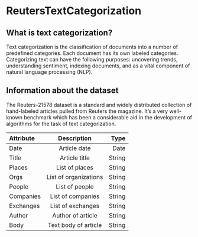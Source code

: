 # ReutersTextCategorization

## What is text categorization? 

Text categorization is the classification of documents into a number of predefined categories. Each document has its own labeled categories. 
Categorizing text can have the following purposes: uncovering trends, understanding sentiment, indexing documents, and as a vital component of
natural language processing (NLP).

## Information about the dataset

The Reuters-21578 dataset is a standard and widely distributed collection of hand-labeled articles pulled from Reuters the magazine. 
It’s a very well-known benchmark which has been a considerable aid in the development of algorithms for the task of text categorization.

| Attribute | Description | Type |
| :---         |     :---:      |          ---: |
| Date   | Article date     | Date    |
| Title     | Article title       | String     |
| Places     | List of places       | String     |
| Orgs     | List of organizations       | String     |
| People     | List of people       | String     |
| Companies     | List of companies      | String     |
| Exchanges     | List of exchanges      | String     |
| Author     | Author of article      | String     |
| Body     | Text body of article      | String     |
